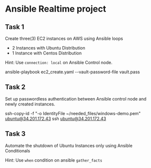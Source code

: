 # Ansible Realtime project

## Task 1

Create three(3) EC2 instances on AWS using Ansible loops
- 2 Instances with Ubuntu Distribution
- 1 Instance with Centos Distribution

Hint: Use `connection: local` on Ansible Control node.

ansible-playbook ec2_create.yaml --vault-password-file vault.pass

## Task 2

Set up passwordless authentication between Ansible control node and newly created 
instances.

ssh-copy-id -f "-o IdentityFile ~/needed_files/windows-demo.pem" ubuntu@34.201.172.43
ssh ubuntu@34.201.172.43

## Task 3

Automate the shutdown of Ubuntu Instances only using Ansible Conditionals

Hint: Use `when` condition on ansible `gather_facts`






